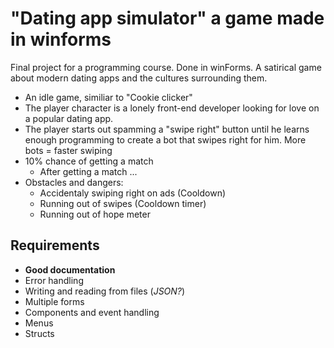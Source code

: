 # "Dating app simulator" a game made in winforms
Final project for a programming course. Done in winForms. 
A satirical game about modern dating apps and the cultures surrounding them.

- An idle game, similiar to "Cookie clicker"
-  The player character is a lonely front-end developer looking for love on a popular dating app.
- The player starts out spamming a "swipe right" button until he learns enough programming to create a bot that swipes right for him. More bots = faster swiping
- 10% chance of getting a match
	- After getting a match ...
- Obstacles and dangers: 
  - Accidentaly swiping right on ads (Cooldown)
  - Running out of swipes (Cooldown timer)
  - Running out of hope meter

## Requirements
- **Good documentation**
- Error handling
- Writing and reading from files (_JSON?_)
- Multiple forms
- Components and event handling
- Menus
- Structs
